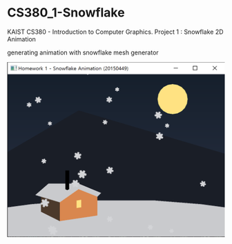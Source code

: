 # CS380_1-Snowflake

KAIST CS380 - Introduction to Computer Graphics.
Project 1 : Snowflake 2D Animation

generating animation with snowflake mesh generator

![image](Snowflake.PNG)
